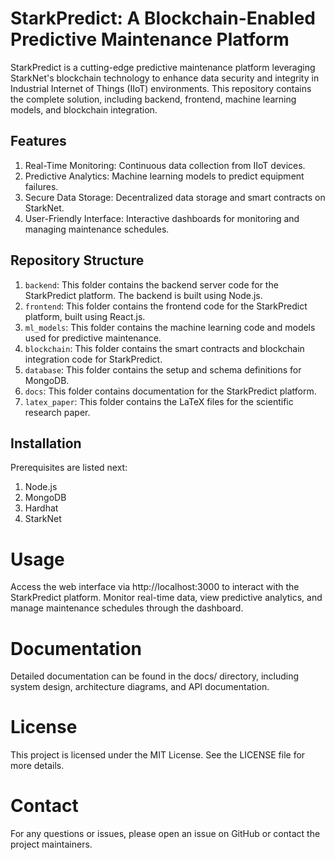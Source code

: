 # StarkPredict: A Blockchain-Enabled Predictive Maintenance Platform

StarkPredict is a cutting-edge predictive maintenance platform leveraging StarkNet's blockchain technology to enhance data security and integrity in Industrial Internet of Things (IIoT) environments. This repository contains the complete solution, including backend, frontend, machine learning models, and blockchain integration.

## Features

1. Real-Time Monitoring: Continuous data collection from IIoT devices.
2. Predictive Analytics: Machine learning models to predict equipment failures.
3. Secure Data Storage: Decentralized data storage and smart contracts on StarkNet.
4. User-Friendly Interface: Interactive dashboards for monitoring and managing maintenance schedules.

## Repository Structure

1. `backend`: This folder contains the backend server code for the StarkPredict platform. The backend is built using Node.js.
2. `frontend`: This folder contains the frontend code for the StarkPredict platform, built using React.js.
3. `ml_models`: This folder contains the machine learning code and models used for predictive maintenance.
4. `blockchain`: This folder contains the smart contracts and blockchain integration code for StarkPredict.
5. `database`: This folder contains the setup and schema definitions for MongoDB.
6. `docs`: This folder contains documentation for the StarkPredict platform.
7. `latex_paper`: This folder contains the LaTeX files for the scientific research paper.

## Installation

Prerequisites are listed next:
1. Node.js
2. MongoDB
3. Hardhat
4. StarkNet

# Usage

Access the web interface via http://localhost:3000 to interact with the StarkPredict platform.
Monitor real-time data, view predictive analytics, and manage maintenance schedules through the dashboard.

# Documentation

Detailed documentation can be found in the docs/ directory, including system design, architecture diagrams, and API documentation.

# License

This project is licensed under the MIT License. See the LICENSE file for more details.

# Contact

For any questions or issues, please open an issue on GitHub or contact the project maintainers.
